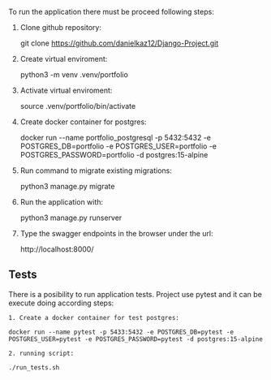 To run the application there must be proceed following steps:

1. Clone github repository:

    git clone https://github.com/danielkaz12/Django-Project.git

1. Create virtual enviroment:

    python3 -m venv .venv/portfolio

2. Activate virtual enviroment:

    source .venv/portfolio/bin/activate

3. Create docker container for postgres:

    docker run --name portfolio_postgresql -p 5432:5432 -e POSTGRES_DB=portfolio -e POSTGRES_USER=portfolio -e POSTGRES_PASSWORD=portfolio -d postgres:15-alpine

4. Run command to migrate existing migrations:

    python3 manage.py migrate

5. Run the application with:

    python3 manage.py runserver

6. Type the swagger endpoints in the browser under the url:

    http://localhost:8000/

## Tests

There is a posibility to run application tests. Project use pytest and it can be execute doing according steps:

    1. Create a docker container for test postgres:

    docker run --name pytest -p 5433:5432 -e POSTGRES_DB=pytest -e POSTGRES_USER=pytest -e POSTGRES_PASSWORD=pytest -d postgres:15-alpine

    2. running script:

    ./run_tests.sh
